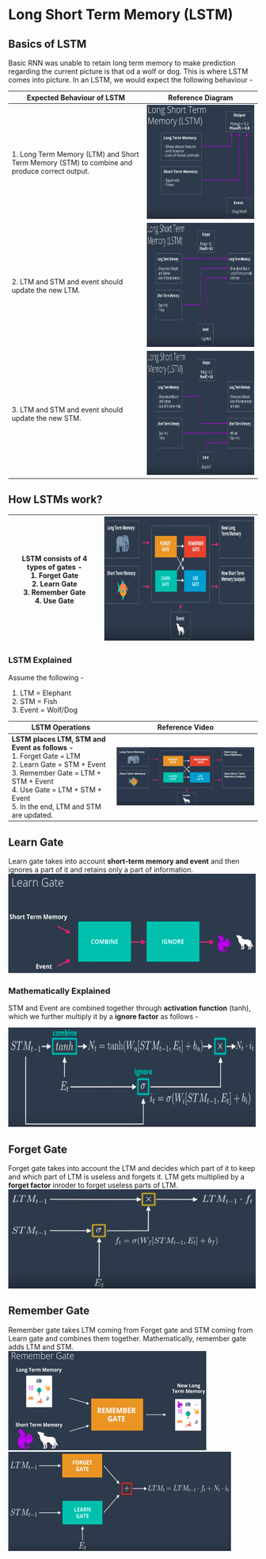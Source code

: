 # Long Short Term Memory (LSTM)

## Basics of LSTM

Basic RNN was unable to retain long term memory to make prediction regarding the current picture is that od a wolf or dog. This is where LSTM comes into picture. In an LSTM, we would expect the following behaviour -


| Expected Behaviour of LSTM                                                                   | Reference Diagram                                                       |
|----------------------------------------------------------------------------------------------|-------------------------------------------------------------------------|
| 1. Long Term Memory (LTM) and Short Term Memory (STM) to combine and produce correct output. | <img src="./images/05. lstm_basics_1.png" width="300px" height="230px"> |
| 2. LTM and STM and event should update the new LTM.                                          | </img>  <img src="./images/06. lstm_basics_2.png" width="530px" height="250px"></img>  |
| 3. LTM and STM and event should update the new STM.                                          | <img src="./images/07. lstm_basics_3.png" width="530px" height="250px"></img>          |



## How LSTMs work?

| LSTM consists of 4 types of gates -  <br>1. Forget Gate<br>  2. Learn Gate<br> 3. Remember Gate<br> 4. Use Gate<br> | <img src="./images/10. lstm_architecture_02.png" width="530px" height="250px"></img> |
|-------------------------------------------------------------------------------------------------|--------------------------------------------------------------------------------------|

### LSTM Explained
Assume the following - 
1. LTM = Elephant
2. STM = Fish
3. Event = Wolf/Dog

| LSTM Operations                                                                                                                                                                                            | Reference Video                                      |
|------------------------------------------------------------------------------------------------------------------------------------------------------------------------------------------------------------|------------------------------------------------------|
| **LSTM places LTM, STM and Event as follows -**<br> 1. Forget Gate = LTM<br>  2. Learn Gate = STM + Event<br> 3. Remember Gate = LTM + STM + Event<br> 4. Use Gate = LTM + STM + Event<br> 5. In the end, LTM and STM are updated.<br> | <img src="./images/Animated GIF-downsized_large.gif"></img> |

## Learn Gate
Learn gate takes into account **short-term memory and event** and then ignores a part of it and retains only a part of information.<br>
<img src="./images/11. learn_gate.png" height="200px" width="500px"></img>

### Mathematically Explained
STM and Event are combined together through **activation function** (tanh), which we further multiply it by a **ignore factor** as follows -<br>

<img src="./images/12.lean_gate_equation.png" height="200px" width="500px"></img>

## Forget Gate
Forget gate takes into account the LTM and decides which part of it to keep and which part of LTM is useless and forgets it. LTM gets multiplied by a **forget factor** inroder to forget useless parts of LTM. <br>
<img src="./images/13. forget_gate.png" height="200px" width="500px"></img>

## Remember Gate
Remember gate takes LTM coming from Forget gate and STM coming from Learn gate and combines them together. Mathematically, remember gate adds LTM and STM.<br>
<img src="./images/14. remember_gate.png" height="200px" width="400px"></img> <img src="./images/15. remember_gate_equation.png" height="200px" width="450px"></img>

